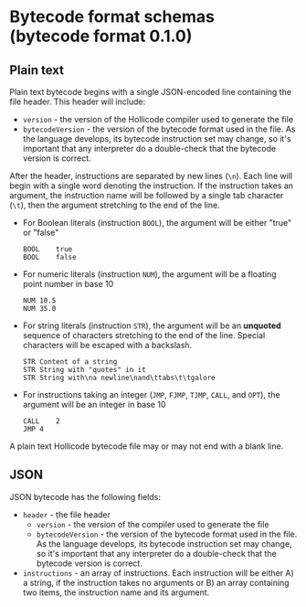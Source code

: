 # Bytecode format schemas (bytecode format 0.1.0)

## Plain text

Plain text bytecode begins with a single JSON-encoded line containing the file header. This header will include:

* `version` - the version of the Hollicode compiler used to generate the file
* `bytecodeVersion` - the version of the bytecode format used in the file. As the language develops, its bytecode instruction set may change, so it's important that any interpreter do a double-check that the bytecode version is correct.

After the header, instructions are separated by new lines (`\n`). Each line will begin with a single word denoting the instruction. If the instruction takes an argument, the instruction name will be followed by a single tab character (`\t`), then the argument stretching to the end of the line.

* For Boolean literals (instruction `BOOL`), the argument will be either "true" or "false"
	
	```
	BOOL	true
	BOOL	false
	```

* For numeric literals (instruction `NUM`), the argument will be a floating point number in base 10

	```
	NUM	10.5
	NUM	35.0
	```

* For string literals (instruction `STR`), the argument will be an **unquoted** sequence of characters stretching to the end of the line. Special characters will be escaped with a backslash.

	```
	STR	Content of a string
	STR	String with "quotes" in it
	STR	String with\na newline\nand\ttabs\t\tgalore
	```

* For instructions taking an integer (`JMP`, `FJMP`, `TJMP`, `CALL`, and `OPT`), the argument will be an integer in base 10

	```
	CALL	2
	JMP	4
	```

A plain text Hollicode bytecode file may or may not end with a blank line.

## JSON

JSON bytecode has the following fields:
* `header` - the file header
	* `version` - the version of the compiler used to generate the file
	* `bytecodeVersion` - the version of the bytecode format used in the file. As the language develops, its bytecode instruction set may change, so it's important that any interpreter do a double-check that the bytecode version is correct.
* `instructions` - an array of instructions. Each instruction will be either A) a string, if the instruction takes no arguments or B) an array containing two items, the instruction name and its argument.
